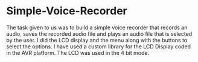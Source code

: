 # Simple-Voice-Recorder

The task given to us was to build a simple voice recorder that records an audio, saves the recorded audio file and plays an audio file that is selected by the user. I did the LCD display and the menu along with the buttons to select the options. I have used a custom library for the LCD Display coded in the AVR platform. The LCD was used in the 4 bit mode.
